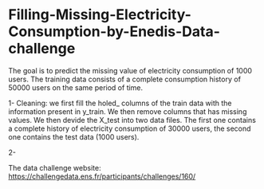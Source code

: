 # Filling-Missing-Electricity-Consumption-by-Enedis-Data-challenge
The goal is to predict the missing value of electricity consumption of 1000 users. The training data consists of a complete consumption history of 50000 users on the same period of time.

1- Cleaning: we first fill the holed_ columns of the train data with the information present in y_train. We then remove columns that has missing values. We then devide the X_test into two data files. The first one contains a complete history of electricity consumption of 30000 users, the second one contains the test data (1000 users).

2- 

The data challenge website: https://challengedata.ens.fr/participants/challenges/160/
